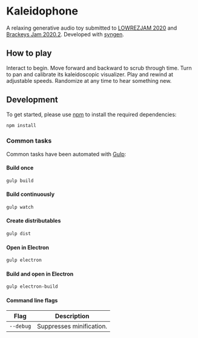 # Kaleidophone
A relaxing generative audio toy submitted to [LOWREZJAM 2020](https://itch.io/jam/lowrezjam-2020) and [Brackeys Jam 2020.2](https://itch.io/jam/brackeys-4).
Developed with [syngen](https://github.com/nicross/syngen).

## How to play
Interact to begin.
Move forward and backward to scrub through time.
Turn to pan and calibrate its kaleidoscopic visualizer.
Play and rewind at adjustable speeds.
Randomize at any time to hear something new.

## Development
To get started, please  use [npm](https://nodejs.org) to install the required dependencies:
```sh
npm install
```

### Common tasks
Common tasks have been automated with [Gulp](https://gulpjs.com):

#### Build once
```sh
gulp build
```

#### Build continuously
```sh
gulp watch
```

#### Create distributables
```sh
gulp dist
```

#### Open in Electron
```sh
gulp electron
```

#### Build and open in Electron
```sh
gulp electron-build
```

#### Command line flags
| Flag | Description |
| - | - |
| `--debug` | Suppresses minification. |
